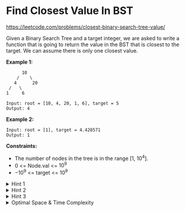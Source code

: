 # Find Closest Value In BST

https://leetcode.com/problems/closest-binary-search-tree-value/

Given a Binary Search Tree and a target integer, we are asked to write a function that is going to return the value in the BST that is closest to the target. We can assume there is only one closest value.

**Example 1:**
```
      10
    /    \
   4      20
 /   \
1     6

Input: root = [10, 4, 20, 1, 6], target = 5
Output: 4
```


**Example 2:**
```
Input: root = [1], target = 4.428571
Output: 1
```


**Constraints:**
- The number of nodes in the tree is in the range [1, $10^4$].
- 0 <= Node.val <= $10^9$
- $-10^9$ <= target <= $10^9$

<details>
<summary>Hint 1</summary>
Try traversing the BST node by node, all the while keeping track of the node with the value closest to the target value. calculating the absolute value of the difference between a node's value and the target value should allow you to check if that node is closer then the current closest one.
</details>

<details>
<summary>Hint 2</summary>
Make use of the BST property to determine what side of any given node has values close to the target value and is therefore worth exploring.
</details>

<details>
<summary>Hint 3</summary>
What are the advantages and disadvantages of solving this problem iteratively as opposed to recursively?
</details>

<details>
<summary>Optimal Space & Time Complexity</summary>
Average: O(log(n)) time | O(1) space - where n is the number of nodes in the BST WOrst: O(n) time | O(1) space - where n is the number of nodes in the BST
</details>